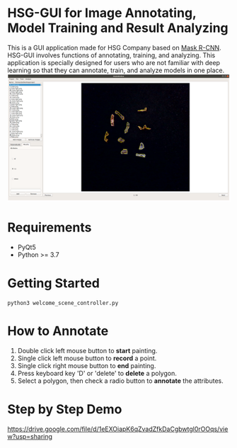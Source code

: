 # HSG-GUI for Image Annotating, Model Training and Result Analyzing
This is a GUI application made for HSG Company based on [Mask R-CNN](https://arxiv.org/abs/1703.06870). HSG-GUI involves functions of annotating, training, and analyzing. This application is specially designed for users who are not familiar with deep learning so that they can annotate, train, and analyze models in one place.
![HSG-GUI](icons/HSG-GUI.png)

# Requirements
   - PyQt5
   - Python >= 3.7
   
# Getting Started
    python3 welcome_scene_controller.py
    
# How to Annotate
1. Double click left mouse button to **start** painting.
2. Single click left mouse button to **record** a point.
3. Single click right mouse button to **end** painting.
4. Press keyboard key 'D' or 'delete' to **delete** a polygon.
5. Select a polygon, then check a radio button to **annotate** the attributes.

# Step by Step Demo
<https://drive.google.com/file/d/1eEXOiapK6qZvadZfkDaCgbwtgl0rOOqs/view?usp=sharing>